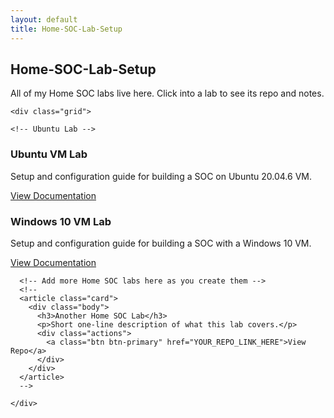 ```yaml
---
layout: default
title: Home-SOC-Lab-Setup
---
```


<section class="section">
  <div class="container">
    <h2>Home-SOC-Lab-Setup</h2>
    <p>All of my Home SOC labs live here. Click into a lab to see its repo and notes.</p>

    <div class="grid">

    <!-- Ubuntu Lab -->
<article class="card">
  <div class="body">
    <h3>Ubuntu VM Lab</h3>
    <p>Setup and configuration guide for building a SOC on Ubuntu 20.04.6 VM.</p>
    <div class="actions">
      <a class="btn btn-primary" href="/projects/ubuntu-lab.html">View Documentation</a>
    </div>
  </div>
</article>

<!-- Windows 10 Lab -->
<article class="card">
  <div class="body">
    <h3>Windows 10 VM Lab</h3>
    <p>Setup and configuration guide for building a SOC with a Windows 10 VM.</p>
    <div class="actions">
      <a class="btn btn-primary" href="/projects/windows-lab.html">View Documentation</a>
    </div>
  </div>
</article>


      <!-- Add more Home SOC labs here as you create them -->
      <!--
      <article class="card">
        <div class="body">
          <h3>Another Home SOC Lab</h3>
          <p>Short one-line description of what this lab covers.</p>
          <div class="actions">
            <a class="btn btn-primary" href="YOUR_REPO_LINK_HERE">View Repo</a>
          </div>
        </div>
      </article>
      -->

    </div>
  </div>
</section>
